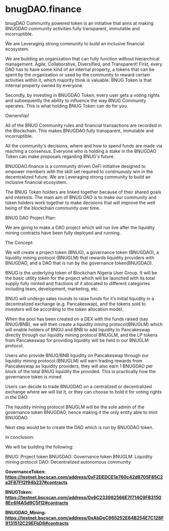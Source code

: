 # bnugDAO.finance
bnugDAO Community powered token is an initiative that aims at making BNUGDAO community activities fully transparent, immutable and incorruptible.

We are Leveraging strong community to build an inclusive financial ecosystem. 

We are building an organization that can fully function without hierarchical management. Agile, Collaborative, Diversified, and Transparent!
First, every DAO has to have some kind of an internal property, a tokens that can be spent by the organization or used by the community to reward certain activities within it, which majority think is valuable. 
BNUG Token is that internal property owned by everyone. 

Secondly, by investing in  BNUGDAO Token, every user gets a voting rights and subsequently the ability to influence the way BNUG Community operates. 
This is what holding BNUG Token can do for you. 

Ownership!

All of the BNUG Community rules and financial transactions are recorded in the Blockchain. 
This makes BNUGDAO fully transparent, immutable and incorruptible.

All the community's decisions, where and how to spend funds are made via reaching a consensus. 
Everyone who is holding a stake in the BNUGDAO Token can make proposals regarding BNUG's future.

BNUGDAO.finance is a community driven DeFi initiative designed to empower members with the skill set required to continuously win in the decentralized future. We are Leveraging strong community to build an inclusive financial ecosystem.  

The BNUG Token holders are linked together because of their shared goals and interests. 
The main aim of BNUG DAO is to make our community and token holders work together to make decisions that will improve the well being of the blockchain community over time. 

BNUG DAO Project Plan:

We are going to make a DAO project which will run live after the liquidity mining contracts have been fully deployed and running.

The Concept:

We will create a project token (BNUG), a governance token (BNUGDAO), a liquidity mining protocol (BNUGLM) that rewards liquidity providers with BNUGDAO, and a DAO that is run by the governance token(BNUGDAO). 

BNUG is the underlying token of Blockchain Nigeria User Group. It will be the basic utility token for the project which will be launched with its total supply fully minted and fractions of it allocated to different categories including team, development, marketing, etc.

BNUG will undergo sales rounds to raise funds for it’s initial liquidity in a decentralized exchange (e.g. Pancakeswap), and the tokens sold to investors will be according to the token allocation model. 

When the pool has been created on a DEX with the funds raised (say BNUG/BNB), we will then create a liquidity mining protocol(BNUGLM) which will enable holders of BNGU and BNB to add liquidity to Pancakeswap directly through our liquidity mining protocol BNUGLM, and the LP tokens from Pancakeswap for providing liquidity will be held in our BNUGLM protocol.

Users who provide BNUG/BNB liquidity on Pancakeswap through our liquidity mining protocol (BNUGLM) will earn trading rewards from Pancakeswap as liquidity providers, they will also earn 1 BNUGDAO per block of the total BNUG liquidity the provided. This is practically how the governance token is mined.

Users can decide to trade BNUGDAO on a centralized or decentralized exchange where we will list it, or they can choose to hold it for voting rights in the DAO.

The liquidity mining protocol BNUGLM will be the sole admin of the governance token BNUGDAO, hence making it the only entity able to mint BNUGDAO.

Next step would be to create the DAO which is run by BNUGDAO token.

In conclusion:

We will be building the following:

BNUG: Project token
BNUGDAO: Governance token
BNUGLM: Liquidity mining protocol
DAO: Decentralized autonomous community



**GovernanceToken: https://testnet.bscscan.com/address/0xF2DEDCE1e760c42d8705F85C2a2F87Ff2f94b237#contracts**

**BNUGToken: https://testnet.bscscan.com/address/0x6C233982566E7f714C9FB31508Ec6f4A5d9C5f12#contracts**

**BNUGDAO_Mining: https://testnet.bscscan.com/address/0xAbDeC965252E84B254E7C128F9131512C29EFbD6#contracts**


